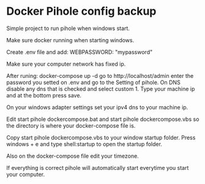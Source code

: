 # Docker Pihole config backup

Simple project to run pihole when windows start.

Make sure docker running when starting windows.
 
Create .env file and add: WEBPASSWORD: "mypassword"

Make sure your computer network has fixed ip.

After runing: docker-compose up -d go to http://localhost/admin enter the password you setted on .env and go to the Setting of pihole. On DNS disable any dns that is checked and select custom 1. Type your machine ip and at the bottom press save.

On your windows adapter settings set your ipv4 dns to your machine ip.

Edit start pihole dockercompose.bat and start pihole dockercompose.vbs so the directory is where your docker-compose file is.

Copy start pihole dockercompose.vbs to your window startup folder. Press windows + e and type shell:startup to open the startup folder.

Also on the docker-compose file edit your timezone.

If everything is correct pihole will automatically start everytime you start your computer.
